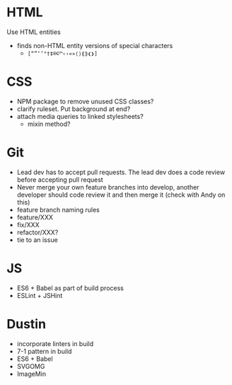 # HTML
Use HTML entities
 - finds non-HTML entity versions of special characters
   - `[“”‘’°†‡®©™‹›«»⟨⟩⟪⟫❮❯]`

# CSS
 - NPM package to remove unused CSS classes?
 - clarify ruleset. Put background at end?
 - attach media queries to linked stylesheets?
   - mixin method?

 # Git
- Lead dev has to accept pull requests. The lead dev does a code review before accepting pull request
- Never merge your own feature branches into develop, another developer should code review it and then merge it (check with Andy on this)
 - feature branch naming rules
  - feature/XXX
  - fix/XXX
  - refactor/XXX?
  - tie to an issue

# JS
 - ES6 + Babel as part of build process
 - ESLint + JSHint

# Dustin
 - incorporate linters in build
 - 7-1 pattern in build
 - ES6 + Babel
 - SVGOMG
 - ImageMin
